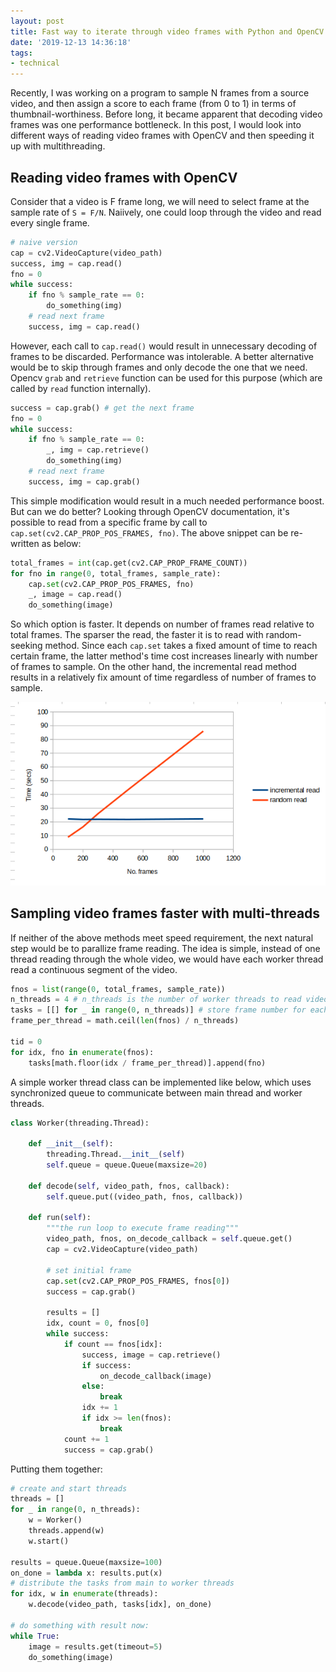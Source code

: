 ```yaml
---
layout: post
title: Fast way to iterate through video frames with Python and OpenCV
date: '2019-12-13 14:36:18'
tags:
- technical
---
```


Recently, I was working on a program to sample N frames from a source video, and then assign a score to each frame (from 0 to 1) in terms of thumbnail-worthiness. Before long, it became apparent that decoding video frames was one performance bottleneck. In this post, I would look into different ways of reading video frames with OpenCV and then speeding it up with multithreading.

## Reading video frames with OpenCV

Consider that a video is F frame long, we will need to select frame at the sample rate of `S = F/N`. Naiively, one could loop through the video and read every single frame. 

```python
# naive version
cap = cv2.VideoCapture(video_path)
success, img = cap.read()
fno = 0
while success:
	if fno % sample_rate == 0:
		do_something(img)
	# read next frame
	success, img = cap.read()
```

However, each call to `cap.read()` would result in unnecessary decoding of frames to be discarded. Performance was intolerable. A better alternative would be to skip through frames and only decode the one that we need. Opencv `grab` and `retrieve` function can be used for this purpose (which are called by `read` function internally). 

```python
success = cap.grab() # get the next frame
fno = 0
while success:
	if fno % sample_rate == 0:
		_, img = cap.retrieve()
		do_something(img)
	# read next frame
	success, img = cap.grab()	
```

This simple modification would result in a much needed performance boost. But can we do better? Looking through OpenCV documentation, it's possible to read from a specific frame by call to `cap.set(cv2.CAP_PROP_POS_FRAMES, fno)`. The above snippet can be re-written as below:

```python
total_frames = int(cap.get(cv2.CAP_PROP_FRAME_COUNT))
for fno in range(0, total_frames, sample_rate):
	cap.set(cv2.CAP_PROP_POS_FRAMES, fno)
	_, image = cap.read()
	do_something(image)
```

So which option is faster. It depends on number of frames read relative to total frames. The sparser the read, the faster it is to read with random-seeking method. Since each `cap.set` takes a fixed amount of time to reach certain frame, the latter method's time cost increases linearly with number of frames to sample. On the other hand, the incremental read method results in a relatively fix amount of time regardless of number of frames to sample. 

![Compare performance of two methods](/content/images/opencv_read_frame.png)

## Sampling video frames faster with multi-threads

If neither of the above methods meet speed requirement, the next natural step would be to parallize frame reading. The idea is simple, instead of one thread reading through the whole video, we would have each worker thread read a continuous segment of the video. 

```python
fnos = list(range(0, total_frames, sample_rate))
n_threads = 4 # n_threads is the number of worker threads to read video frame
tasks = [[] for _ in range(0, n_threads)] # store frame number for each threads
frame_per_thread = math.ceil(len(fnos) / n_threads)

tid = 0
for idx, fno in enumerate(fnos):
	tasks[math.floor(idx / frame_per_thread)].append(fno)
```


A simple worker thread class can be implemented like below, which uses synchronized queue to communicate between main thread and worker threads. 

```python
class Worker(threading.Thread):

	def __init__(self):
		threading.Thread.__init__(self)
		self.queue = queue.Queue(maxsize=20)

	def decode(self, video_path, fnos, callback):
		self.queue.put((video_path, fnos, callback))

	def run(self):
		"""the run loop to execute frame reading"""
		video_path, fnos, on_decode_callback = self.queue.get()
		cap = cv2.VideoCapture(video_path)

		# set initial frame 
		cap.set(cv2.CAP_PROP_POS_FRAMES, fnos[0])
		success = cap.grab()

		results = []
        idx, count = 0, fnos[0]
        while success:
            if count == fnos[idx]:
                success, image = cap.retrieve()
                if success:
                    on_decode_callback(image)
                else:                
                    break                    
                idx += 1
                if idx >= len(fnos):
                    break
            count += 1
            success = cap.grab()
```

Putting them together:

```python
# create and start threads
threads = []
for _ in range(0, n_threads):
	w = Worker()
	threads.append(w)
	w.start()

results = queue.Queue(maxsize=100)
on_done = lambda x: results.put(x)
# distribute the tasks from main to worker threads
for idx, w in enumerate(threads):
	w.decode(video_path, tasks[idx], on_done)

# do something with result now:
while True:
	image = results.get(timeout=5)
	do_something(image)
```
